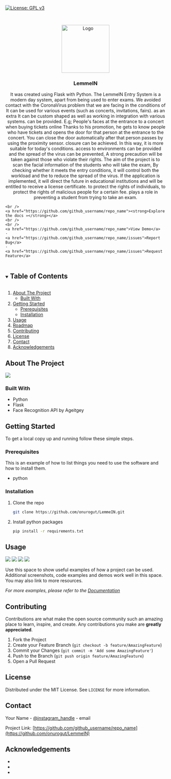 <!--
*** Thanks for checking out the Best-README-Template. If you have a suggestion
*** that would make this better, please fork the repo and create a pull request
*** or simply open an issue with the tag "enhancement".
*** Thanks again! Now go create something AMAZING! :D
***
***
***
*** To avoid retyping too much info. Do a search and replace for the following:
*** github_username, repo_name, twitter_handle, email, project_title, project_description
-->



<!-- PROJECT SHIELDS -->
<!--
*** I'm using markdown "reference style" links for readability.
*** Reference links are enclosed in brackets [ ] instead of parentheses ( ).
*** See the bottom of this document for the declaration of the reference variables
*** for contributors-url, forks-url, etc. This is an optional, concise syntax you may use.
*** https://www.markdownguide.org/basic-syntax/#reference-style-links
-->
[![License: GPL v3](https://img.shields.io/badge/License-GPLv3-blue.svg)](https://www.gnu.org/licenses/gpl-3.0)





<!-- PROJECT LOGO -->
<br />
<p align="center">
  <a href="https://github.com/onurogut/LemmeIN/">
    <img src="https://i.gyazo.com/7a96057330c19a0449bcd73e5a277621.png" alt="Logo" width="150" height="150">
  </a>

  <h3 align="center">LemmeIN</h3>

  <p align="center">
It was created using Flask with Python.
The LemmeIN Entry System is a modern day system, apart from being used to enter exams.
We avoided contact with the CoronaVirus problem that we are facing in the conditions of
It can be used for various events (such as concerts, invitations, fairs). as an extra
It can be custom shaped as well as working in integration with various systems.
can be provided. E.g; People's faces at the entrance to a concert when buying tickets online
Thanks to his promotion, he gets to know people who have tickets and opens the door for that person at the entrance to the concert.
You can close the door automatically after that person passes by using the proximity sensor.
closure can be achieved. In this way, it is more suitable for today's conditions.
access to environments can be provided and the spread of the virus can be prevented,
A strong precaution will be taken against those who violate their rights. The aim of the project is to scan the facial information of the students who will take the exam,
By checking whether it meets the entry conditions, it will control both the workload and the
to reduce the spread of the virus. If the application is implemented, it will direct the future in educational institutions and will be entitled to receive a license certificate.
to protect the rights of individuals, to protect the rights of malicious people for a certain fee.
plays a role in preventing a student from trying to take an exam.

    <br />
    <a href="https://github.com/github_username/repo_name"><strong>Explore the docs »</strong></a>
    <br />
    <br />
    <a href="https://github.com/github_username/repo_name">View Demo</a>
    ·
    <a href="https://github.com/github_username/repo_name/issues">Report Bug</a>
    ·
    <a href="https://github.com/github_username/repo_name/issues">Request Feature</a>
  </p>
</p>



<!-- TABLE OF CONTENTS -->
<details open="open">
  <summary><h2 style="display: inline-block">Table of Contents</h2></summary>
  <ol>
    <li>
      <a href="#about-the-project">About The Project</a>
      <ul>
        <li><a href="#built-with">Built With</a></li>
      </ul>
    </li>
    <li>
      <a href="#getting-started">Getting Started</a>
      <ul>
        <li><a href="#prerequisites">Prerequisites</a></li>
        <li><a href="#installation">Installation</a></li>
      </ul>
    </li>
    <li><a href="#usage">Usage</a></li>
    <li><a href="#roadmap">Roadmap</a></li>
    <li><a href="#contributing">Contributing</a></li>
    <li><a href="#license">License</a></li>
    <li><a href="#contact">Contact</a></li>
    <li><a href="#acknowledgements">Acknowledgements</a></li>
  </ol>
</details>



<!-- ABOUT THE PROJECT -->
## About The Project

<img src="https://i.gyazo.com/e9483a1ed4e0a69b5c2466e7800b7bb0.gif">

### Built With

* Python
* Flask
* Face Recognition API by Ageitgey



<!-- GETTING STARTED -->
## Getting Started

To get a local copy up and running follow these simple steps.

### Prerequisites

This is an example of how to list things you need to use the software and how to install them.
* python

### Installation

1. Clone the repo
   ```sh
   git clone https://github.com/onurogut/LemmeIN.git
   ```
2. Install python packages
   ```sh
   pip install -r requirements.txt
   ```



<!-- USAGE EXAMPLES -->
## Usage

<img src="https://i.gyazo.com/8aebd31a263c810ca982f98a40a8de1f.gif">

<img src="https://i.gyazo.com/829263c29127c3ff0b809478c2371dc0.gif">

<img src="https://i.gyazo.com/a9c0676308eeed7289c0f34d8171d980.gif">

<img src="https://i.gyazo.com/b87670d985bcc7978d7a67f87a58357b.png">

Use this space to show useful examples of how a project can be used. Additional screenshots, code examples and demos work well in this space. You may also link to more resources.

_For more examples, please refer to the [Documentation](https://example.com)_






<!-- CONTRIBUTING -->
## Contributing

Contributions are what make the open source community such an amazing place to learn, inspire, and create. Any contributions you make are **greatly appreciated**.

1. Fork the Project
2. Create your Feature Branch (`git checkout -b feature/AmazingFeature`)
3. Commit your Changes (`git commit -m 'Add some AmazingFeature'`)
4. Push to the Branch (`git push origin feature/AmazingFeature`)
5. Open a Pull Request



<!-- LICENSE -->
## License

Distributed under the MIT License. See `LICENSE` for more information.



<!-- CONTACT -->
## Contact

Your Name - [@instagram_handle](https://twitter.com/twitter_handle) - email

Project Link: [https://github.com/github_username/repo_name](https://github.com/onurogut/LemmeIN)



<!-- ACKNOWLEDGEMENTS -->
## Acknowledgements

* []()
* []()
* []()





<!-- MARKDOWN LINKS & IMAGES -->
<!-- https://www.markdownguide.org/basic-syntax/#reference-style-links -->
[contributors-shield]: https://img.shields.io/github/contributors/github_username/repo.svg?style=for-the-badge
[contributors-url]: https://github.com/onurogut/LemmeIN/graphs/contributors
[forks-shield]: https://img.shields.io/github/forks/github_username/repo.svg?style=for-the-badge
[forks-url]: https://github.com/onurogut/LemmeIN/network/members
[stars-shield]: https://img.shields.io/github/stars/github_username/repo.svg?style=for-the-badge
[stars-url]: https://github.com/onurogut/LemmeIN/stargazers
[issues-shield]: https://img.shields.io/github/issues/github_username/repo.svg?style=for-the-badge
[issues-url]: https://github.com/onurogut/LemmeIN/issues
[license-shield]: https://img.shields.io/github/license/github_username/repo.svg?style=for-the-badge
[license-url]: https://github.com/onurogut/LemmeIN/blob/main/LICENSE
[linkedin-shield]: https://img.shields.io/badge/-LinkedIn-black.svg?style=for-the-badge&logo=linkedin&colorB=555
[linkedin-url]: https://www.linkedin.com/in/onurogut/
